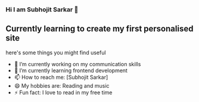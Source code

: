 ### Hi I am Subhojit Sarkar 👋
## Currently learning to create my first personalised site

here's some things you might find useful

- 🔭 I’m currently working on my communication skills
- 🌱 I’m currently learning frontend development
- 📫 How to reach me: [Subhojit Sarkar]
- 😄 My hobbies are: Reading and music
- ⚡ Fun fact: I love to read in my free time

